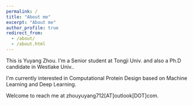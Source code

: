 ```yaml
---
permalink: /
title: "About me"
excerpt: "About me"
author_profile: true
redirect_from: 
  - /about/
  - /about.html
---
```


This is Yuyang Zhou. I'm a Senior student at Tongji Univ. and also a Ph.D candidate in Westlake Univ.. 

I'm currently interested in Computational Protein Design based on Machine Learning and Deep Learning. 

Welcome to reach me at zhouyuyang712[AT]outlook[DOT]com.
